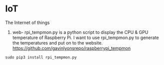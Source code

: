 # IoT
The Internet of things

1) web- 
rpi_tempmon.py is a python script to display the CPU & GPU temperature of Raspberry Pi. I want to use rpi_tempmon.py to generate the temperatures and put on to the website. 
https://github.com/gavinlyonsrepo/raspberrypi_tempmon
```
sudo pip3 install rpi_tempmon.py
```
